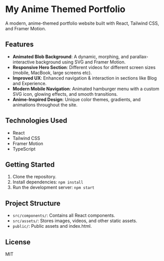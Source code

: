 # My Anime Themed Portfolio

A modern, anime-themed portfolio website built with React, Tailwind CSS, and Framer Motion.

## Features

- **Animated Blob Background**: A dynamic, morphing, and parallax-interactive background using SVG and Framer Motion.
- **Responsive Hero Section**: Different videos for different screen sizes (mobile, MacBook, large screens etc).
- **Improved UX**: Enhanced navigation & interaction in sections like Blog and Experience.
- **Modern Mobile Navigation**: Animated hamburger menu with a custom SVG icon, glowing effects, and smooth transitions.
- **Anime-Inspired Design**: Unique color themes, gradients, and animations throughout the site.

## Technologies Used

- React
- Tailwind CSS
- Framer Motion
- TypeScript

## Getting Started

1. Clone the repository.
2. Install dependencies: `npm install`
3. Run the development server: `npm start`

## Project Structure

- `src/components/`: Contains all React components.
- `src/assets/`: Stores images, videos, and other static assets.
- `public/`: Public assets and index.html.


## License

MIT